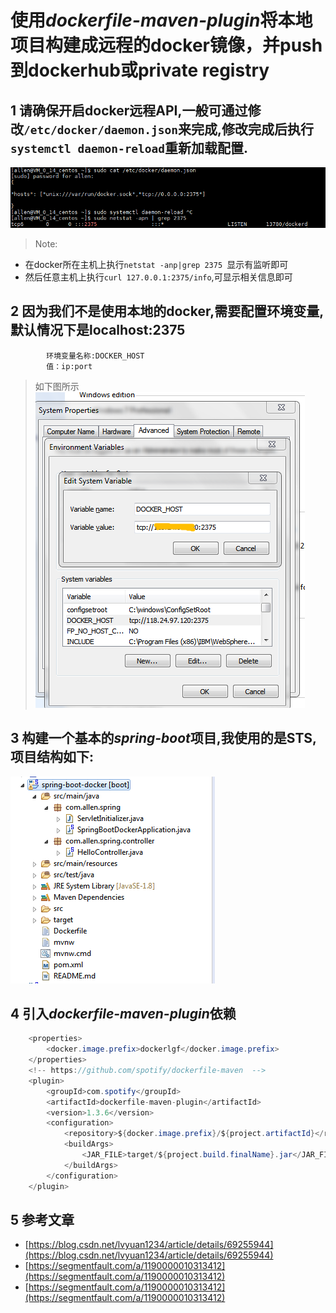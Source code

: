 # 使用*dockerfile-maven-plugin*将本地项目构建成远程的docker镜像，并push到dockerhub或private registry
## 1 请确保开启docker远程API,一般可通过修改`/etc/docker/daemon.json`来完成,修改完成后执行`systemctl daemon-reload`重新加载配置.

![docker_api](src/main/webapp/images/docker_api.jpg)

> Note: 
 * 在docker所在主机上执行`netstat -anp|grep 2375 `显示有监听即可
 * 然后任意主机上执行`curl 127.0.0.1:2375/info`,可显示相关信息即可

## 2 因为我们不是使用本地的docker,需要配置环境变量,默认情况下是localhost:2375
            环境变量名称:DOCKER_HOST
            值：ip:port
            
> 如下图所示
![environment_variables](src/main/webapp/images/environment_variables.png)
## 3 构建一个基本的*spring-boot*项目,我使用的是STS,项目结构如下:

![spring-boot_structrue](src/main/webapp/images/spring-boot_structure.png)

## 4 引入*dockerfile-maven-plugin*依赖
```java
    <properties>
        <docker.image.prefix>dockerlgf</docker.image.prefix>
    </properties>
    <!-- https://github.com/spotify/dockerfile-maven  -->
    <plugin>
        <groupId>com.spotify</groupId>
        <artifactId>dockerfile-maven-plugin</artifactId>
        <version>1.3.6</version>
        <configuration>
            <repository>${docker.image.prefix}/${project.artifactId}</repository>
            <buildArgs>
                <JAR_FILE>target/${project.build.finalName}.jar</JAR_FILE>
            </buildArgs>
        </configuration>
    </plugin>
```
## 5 参考文章
* [https://blog.csdn.net/lvyuan1234/article/details/69255944](https://blog.csdn.net/lvyuan1234/article/details/69255944)
* [https://segmentfault.com/a/1190000010313412](https://segmentfault.com/a/1190000010313412)
* [https://segmentfault.com/a/1190000010313412](https://segmentfault.com/a/1190000010313412)